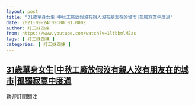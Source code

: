 ```yaml
---
layout: post
title: "31歲單身女生|中秋工廠放假沒有親人沒有朋友在的城市|孤獨寂寞中度過"
date: 2021-09-24T09:00:01.000Z
author: 打工妹四妹
from: https://www.youtube.com/watch?v=1ltbbmlM2as
tags: [ 打工妹四妹 ]
categories: [ 打工妹四妹 ]
---
```

<!--1632474001000-->
[31歲單身女生|中秋工廠放假沒有親人沒有朋友在的城市|孤獨寂寞中度過](https://www.youtube.com/watch?v=1ltbbmlM2as)
------

<div>
歡迎訂閱關注
</div>
